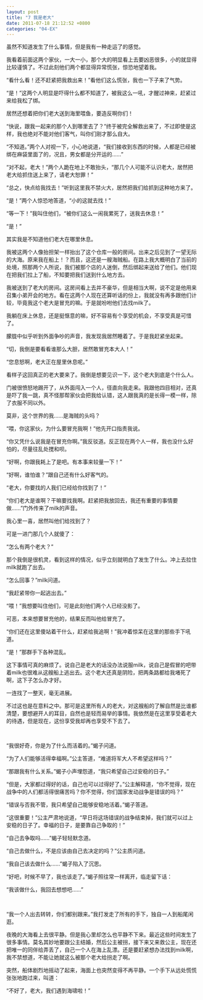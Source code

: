 ```yaml
---
layout: post
title: "7 我是老大"
date: 2011-07-18 21:12:52 +0800
categories: "04-EX"
---
```

虽然不知道发生了什么事情，但是我有一种走运了的感觉。

我看着前面这两个家伙，一大一小，那个大的明显看上去要凶恶很多，小的就显得比较谨慎了。不过此刻他们两个都显得异常慌张，惊恐地望着我。

“看什么看！还不赶紧把我救出来！”看他们这么慌张，我也一下子来了气势。

“是！”这两个人明显是吓得什么都不知道了，被我这么一吼，才醒过神来，赶紧过来给我松了绑。

居然还想着把你们老大送到海里喂鱼，要造反啊你们！

“快说，跟我一起来的那个人到哪里去了？”终于被完全解救出来了，不过即使是这样，我也绝对不能对他们客气，叫你们刚才那么自大。

“不知道。”两个人对视一下，小心地说道，“我们接收到东西的时候，人都是已经被绑在麻袋里面了的，况且，男女都是分开运的……”

“对不起，老大！”两个人跪在地上不敢抬头，“那几个人可能不认识老大，居然把老大给抓住送上来了，请老大恕罪！”

“总之，快点给我找去！”听到这里我不禁火大，居然把我们给抓到这种地方来了。

“是！”两个人惊恐地答道，“小的这就去找！”

“等一下！”我叫住他们，“被你们这么一闹我累死了，送我去休息！”

“是！”

其实我是不知道他们老大在哪里休息。

我被这两个人像抬担架一样抬出了这个仓库一般的房间。出来之后见到了一望无际的大海。原来我在船上！？而且，这还是一艘海贼船。在路上我大概明白了当前的处境，照那两个人所说，我们被那个店的人迷倒，然后绑起来送给了他们。他们现在把我们拉上了船，不知要把我们送到什么地方去。

我被送到了老大的房间。这房间看上去并不豪华，但是相当大啊，说不定是他用来召集小弟开会的地方。看在这两个人现在还算听话的份上，我就没有再多跟他们计较，毕竟我这个老大是冒充的嘛。于是就吩咐他们去找milk了。

我躺在床上休息，还是挺惬意的嘛，好不容易有个享受的机会，不享受真是可惜了。

朦胧中似乎听到外面争吵的声音，我发现我居然睡着了。于是我赶紧坐起来。

“切，我倒是要看看谁那么大胆，居然敢冒充本大人！”

“您息怒啊，老大正在屋里休息呢。”

看样子这回真正的老大要来了。我倒是想要见识一下，这个老大到底是个什么人。

门被很愤怒地踢开了，从外面闯入一个人，径直向我走来。我跟他四目相对，还真是吓了我一跳，真不怪那帮家伙会把我给认错，这人跟我真的是长得一模一样，除了衣服不同以外。

莫非，这个世界的我……是海贼的头吗？

“喂，你这家伙，为什么要冒充我啊！”他先开口指责我说。

“你又凭什么说我是在冒充你啊。”我反驳道。反正现在两个人一样，我也没什么好怕的，尽量往乱处搅和呗。

“好啊，你跟我耗上了是吧。有本事来较量一下！”

“好啊，谁怕谁？”跟自己还有什么好客气的。

“老大，你要找的人我们已经给你找到了！”

“你们老大是谁啊？干嘛要找我啊。赶紧把我放回去，我还有重要的事情要做……”门外传来了milk的声音。

我心里一喜，居然叫他们给找到了？

可是一进门那几个人就傻了：

“怎么有两个老大？”

那个我倒是很机灵，看到这样的情况，似乎立刻就明白了发生了什么。冲上去拉住milk就跑了出去。

“怎么回事？”milk问道。

“我赶紧带你一起逃出去。”

“喂！”我想要叫住他们，可是此刻他们两个人已经没影了。

可恶，本来想要冒充他的，结果反而叫他给冒充了。

“你们还在这里傻站着干什么，赶紧给我追啊！”我冲着惊呆在这里的那些手下吼道。

“是！”那群手下各种混乱。

这下事情可真的麻烦了。说自己是老大的话没办法说服milk，说自己是假冒的吧带着milk也很难从这艘船上逃出去。这个老大还真是阴险，把两条路都给我堵死了啊，这下子怎么办才好。

一连找了一整天，毫无进展。

不过这也是在意料之中。那可是这里所有人的老大，对这艘船的了解自然是比谁都清楚，要想避开人的耳目，自然也是轻而易举的事情。我依然是在这里享受着老大的待遇，但是现在，这份享受我却再也享受不下去了。

&nbsp;

“我很好奇，你是为了什么而活着的。”蝎子问道。

“为了人们能够活得幸福啊。”公主答道，“难道将军大人不希望这样吗？”

“那跟我有什么关系。”蝎子小声埋怨道，“我只希望自己过安稳的日子。”

“但是，大家都过得好的话，自己也可以过得好了。”公主解释道，“你不觉得，现在战争中的人们都活得很痛苦吗？你不觉得，你们国家发动战争是错误的吗？”

“错误与否我不管，我只希望自己能够安稳地活着。”蝎子答道。

“这很重要！”公主严肃地说道，“早日将这场错误的战争结束掉，我们就可以过上安稳的日子了。幸福的日子，是要靠自己争取的！”

“自己去争取吗……”蝎子轻轻默念道。

“自己去做什么，不是应该由自己去决定的吗？”公主质问道。

“我自己该去做什么……”蝎子陷入了沉思。

“好吧，时候不早了，我也该走了。”蝎子照往常一样离开，临走留下话：

“我该做什么，我回去想想吧……”

&nbsp;

“我一个人出去转转，你们都别跟来。”我打发走了所有的手下，独自一人到船尾闲逛。

夜晚的大海看上去很平静。但是我心里却怎么也平静不下来。最近这些时间发生了很多事情。莫名其妙地要跟公主结婚，然后公主被拐，接下来又来救公主，现在还把唯一的同伴给弄丢了，自己一个人在海上乱漂。还是要赶紧想办法找到milk啊，我不禁想道，不能让她就这么被那个老大给拐走了啊。

突然，船体剧烈地摇动了起来，海面上也突然变得不再平静。一个手下从远处慌慌张张地跑过来，叫道：

“不好了，老大，我们遇到海啸啦！”
